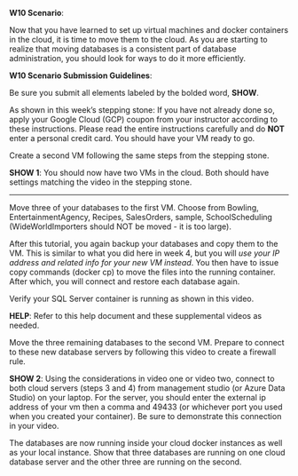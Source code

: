 **W10 Scenario**:

Now that you have learned to set up virtual machines and docker containers in the cloud, it is time to move them to the cloud. As you are starting to realize that moving databases is a consistent part of database administration, you should look for ways to do it more efficiently.

**W10 Scenario Submission Guidelines**:

Be sure you submit all elements labeled by the bolded word, **SHOW**.

As shown in this week’s stepping stone: If you have not already done so, apply your Google Cloud (GCP) coupon from your instructor according to these instructions. Please read the entire instructions carefully and do **NOT** enter a personal credit card. You should have your VM ready to go.

Create a second VM following the same steps from the stepping stone.

**SHOW 1**: You should now have two VMs in the cloud. Both should have settings matching the video in the stepping stone.

--- 

Move three of your databases to the first VM. Choose from Bowling, EntertainmentAgency, Recipes, SalesOrders, sample, SchoolScheduling (WideWorldImporters should NOT be moved - it is too large).

After this tutorial, you again backup your databases and copy them to the VM. This is similar to what you did here in week 4, but you will *use your IP address and related info for your new VM instead*. You then have to issue copy commands (docker cp) to move the files into the running container. After which, you will connect and restore each database again.

Verify your SQL Server container is running as shown in this video.

**HELP**: Refer to this help document and these supplemental videos as needed.

Move the three remaining databases to the second VM.
Prepare to connect to these new database servers by following this video to create a firewall rule.

**SHOW 2**: 
Using the considerations in video one or video two, connect to both cloud servers (steps 3 and 4) from management studio (or Azure Data Studio) on your laptop. For the server, you should enter the external ip address of your vm then a comma and 49433 (or whichever port you used when you created your container). Be sure to demonstrate this connection in your video.

The databases are now running inside your cloud docker instances as well as your local instance. Show that three databases are running on one cloud database server and the other three are running on the second.

